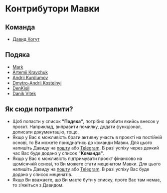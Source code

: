 # Контрибутори Мавки

## Команда

- [Давид Когут](https://gihub.com/kohutd)

## Подяка

- [Mark](https://github.com/harnyk)
- [Artemii Kravchuk](https://github.com/ArtemiiKravchuk)
- [Andrii Kurdiumov](https://github.com/kant2002)
- [Dmytro-Andrii Kostelnyi](https://github.com/dkostmii)
- [DenKisil](https://github.com/denkisil)
- [Danik Vitek](https://github.com/DanikVitek)

## Як сюди потрапити?

- Щоб попасти у список **"Подяка"**, потрібно зробити якийсь внесок у проєкт. Наприклад, виправити помилку, додати
  функціонал, дописати документацію, тощо.
- Якщо у Вас є можливість брати активну участь в проєкті на постійній основі, то Ви можете приєднатись до команди Мавки. Для цього
  напишіть Давиду на [пошту](mailto:davyd.kohut@gmail.com) або [Telegram](https://t.me/kohutdb). В разі успіху через
  деякий час Вас буде додано у список
  **"Команда"**.
- Якщо у Вас є можливість підтримувати проєкт фінансово на щомісячній основі, то Ви можете стати меценатом Мавки. Для
  цього напишіть Давиду на [пошту](mailto:davyd.kohut@gmail.com) або [Telegram](https://t.me/kohutdb). В разі успіху Вас
  буде додано у
  список меценатів.
- Якщо Ви вважаєте, що Ви маєте бути у списку, проте Вас там немає, то зʼяжіться з Давидом.
